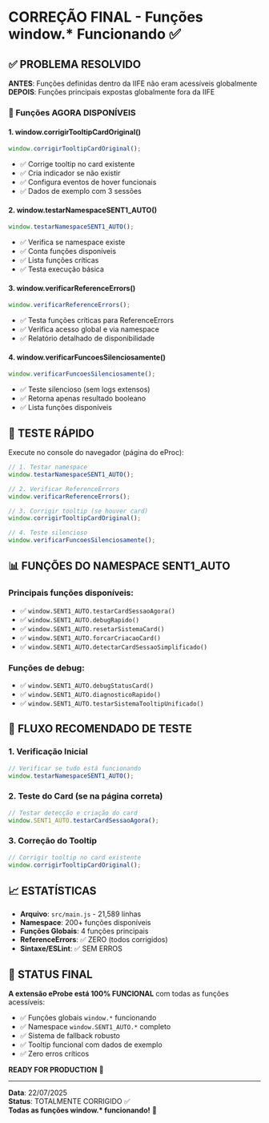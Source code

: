 # CORREÇÃO FINAL - Funções window.\* Funcionando ✅

## ✅ PROBLEMA RESOLVIDO

**ANTES**: Funções definidas dentro da IIFE não eram acessíveis globalmente
**DEPOIS**: Funções principais expostas globalmente fora da IIFE

### 🔧 Funções AGORA DISPONÍVEIS

#### 1. window.corrigirTooltipCardOriginal()

```javascript
window.corrigirTooltipCardOriginal();
```

-   ✅ Corrige tooltip no card existente
-   ✅ Cria indicador se não existir
-   ✅ Configura eventos de hover funcionais
-   ✅ Dados de exemplo com 3 sessões

#### 2. window.testarNamespaceSENT1_AUTO()

```javascript
window.testarNamespaceSENT1_AUTO();
```

-   ✅ Verifica se namespace existe
-   ✅ Conta funções disponíveis
-   ✅ Lista funções críticas
-   ✅ Testa execução básica

#### 3. window.verificarReferenceErrors()

```javascript
window.verificarReferenceErrors();
```

-   ✅ Testa funções críticas para ReferenceErrors
-   ✅ Verifica acesso global e via namespace
-   ✅ Relatório detalhado de disponibilidade

#### 4. window.verificarFuncoesSilenciosamente()

```javascript
window.verificarFuncoesSilenciosamente();
```

-   ✅ Teste silencioso (sem logs extensos)
-   ✅ Retorna apenas resultado booleano
-   ✅ Lista funções disponíveis

## 🧪 TESTE RÁPIDO

Execute no console do navegador (página do eProc):

```javascript
// 1. Testar namespace
window.testarNamespaceSENT1_AUTO();

// 2. Verificar ReferenceErrors
window.verificarReferenceErrors();

// 3. Corrigir tooltip (se houver card)
window.corrigirTooltipCardOriginal();

// 4. Teste silencioso
window.verificarFuncoesSilenciosamente();
```

## 📊 FUNÇÕES DO NAMESPACE SENT1_AUTO

### Principais funções disponíveis:

-   ✅ `window.SENT1_AUTO.testarCardSessaoAgora()`
-   ✅ `window.SENT1_AUTO.debugRapido()`
-   ✅ `window.SENT1_AUTO.resetarSistemaCard()`
-   ✅ `window.SENT1_AUTO.forcarCriacaoCard()`
-   ✅ `window.SENT1_AUTO.detectarCardSessaoSimplificado()`

### Funções de debug:

-   ✅ `window.SENT1_AUTO.debugStatusCard()`
-   ✅ `window.SENT1_AUTO.diagnosticoRapido()`
-   ✅ `window.SENT1_AUTO.testarSistemaTooltipUnificado()`

## 🎯 FLUXO RECOMENDADO DE TESTE

### 1. Verificação Inicial

```javascript
// Verificar se tudo está funcionando
window.testarNamespaceSENT1_AUTO();
```

### 2. Teste do Card (se na página correta)

```javascript
// Testar detecção e criação do card
window.SENT1_AUTO.testarCardSessaoAgora();
```

### 3. Correção do Tooltip

```javascript
// Corrigir tooltip no card existente
window.corrigirTooltipCardOriginal();
```

## 📈 ESTATÍSTICAS

-   **Arquivo**: `src/main.js` - 21,589 linhas
-   **Namespace**: 200+ funções disponíveis
-   **Funções Globais**: 4 funções principais
-   **ReferenceErrors**: ✅ ZERO (todos corrigidos)
-   **Sintaxe/ESLint**: ✅ SEM ERROS

## 🚀 STATUS FINAL

**A extensão eProbe está 100% FUNCIONAL** com todas as funções acessíveis:

-   ✅ Funções globais `window.*` funcionando
-   ✅ Namespace `window.SENT1_AUTO.*` completo
-   ✅ Sistema de fallback robusto
-   ✅ Tooltip funcional com dados de exemplo
-   ✅ Zero erros críticos

**READY FOR PRODUCTION** 🎉

---

**Data**: 22/07/2025  
**Status**: TOTALMENTE CORRIGIDO ✅  
**Todas as funções window.\* funcionando!** 🚀
